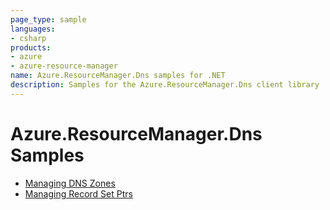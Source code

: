 ```yaml
---
page_type: sample
languages:
- csharp
products:
- azure
- azure-resource-manager
name: Azure.ResourceManager.Dns samples for .NET
description: Samples for the Azure.ResourceManager.Dns client library
---
```


# Azure.ResourceManager.Dns Samples

- [Managing DNS Zones](https://github.com/dvbb/azure-sdk-for-net/blob/dvbb-mgmt-track2-dns-2/sdk/dns/Azure.ResourceManager.Dns/samples/Sample1_ManagingDNSZones.md)
- [Managing Record Set Ptrs](https://github.com/dvbb/azure-sdk-for-net/blob/dvbb-mgmt-track2-dns-2/sdk/dns/Azure.ResourceManager.Dns/samples/Sample2_ManagingRecordSetPtrs.md)